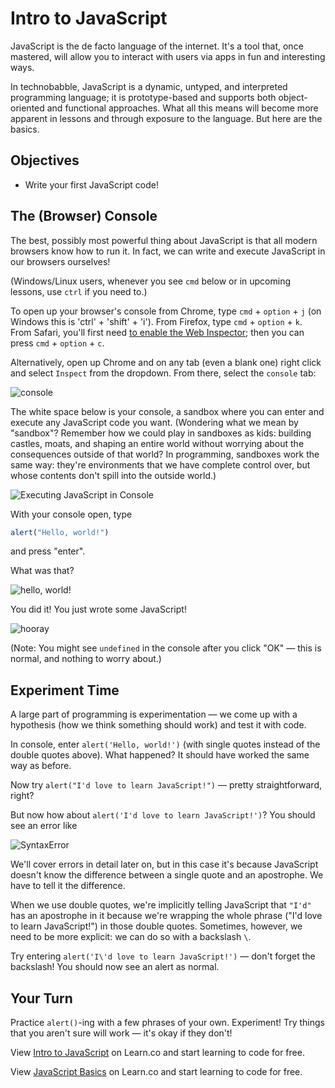 # Intro to JavaScript

JavaScript is the de facto language of the internet. It's a tool that, once mastered, will allow you to interact with users via apps in fun and interesting ways.

In technobabble, JavaScript is a dynamic, untyped, and interpreted programming language; it is prototype-based and supports both object-oriented and functional approaches. What all this means will become more apparent in lessons and through exposure to the language. But here are the basics.

## Objectives
+ Write your first JavaScript code!

## The (Browser) Console

The best, possibly most powerful thing about JavaScript is that all modern browsers know how to run it. In fact, we can write and execute JavaScript in our browsers ourselves!

(Windows/Linux users, whenever you see `cmd` below or in upcoming lessons, use `ctrl` if you need to.)

To open up your browser's console from Chrome, type `cmd` + `option` + `j` (on Windows this is 'ctrl' + 'shift' + 'i'). From Firefox, type `cmd` + `option` + `k`. From Safari, you'll first need [to enable the Web Inspector](https://developer.apple.com/library/mac/documentation/AppleApplications/Conceptual/Safari_Developer_Guide/GettingStarted/GettingStarted.html); then you can press `cmd` + `option` + `c`.

Alternatively, open up Chrome and on any tab (even a blank one) right click and select `Inspect` from the dropdown. From there, select the `console` tab:

![console](https://curriculum-content.s3.amazonaws.com/skills-based-js/console_chrome.png)

The white space below is your console, a sandbox where you can enter and execute any JavaScript code you want. (Wondering what we mean by "sandbox"? Remember how we could play in sandboxes as kids: building castles, moats, and shaping an entire world without worrying about the consequences outside of that world? In programming, sandboxes work the same way: they're environments that we have complete control over, but whose contents don't spill into the outside world.)

![Executing JavaScript in Console](https://curriculum-content.s3.amazonaws.com/skills-based-js/console_example.png)

With your console open, type

```javascript
alert("Hello, world!")
```

and press "enter".

What was that?

![hello, world!](https://curriculum-content.s3.amazonaws.com/skills-based-js/hello_world.png)

You did it! You just wrote some JavaScript!

![hooray](http://i.giphy.com/3ornk5Sou1XMaL44bS.gif)

(Note: You might see `undefined` in the console after you click "OK" — this is normal, and nothing to worry about.)

## Experiment Time

A large part of programming is experimentation — we come up with a hypothesis (how we think something should work) and test it with code.

In console, enter `alert('Hello, world!')` (with single quotes instead of the double quotes above). What happened? It should have worked the same way as before.

Now try `alert("I'd love to learn JavaScript!")` — pretty straightforward, right?

But now how about `alert('I'd love to learn JavaScript!')`? You should see an error like

![SyntaxError](https://curriculum-content.s3.amazonaws.com/skills-based-js/intro_to_js_syntax_error.png)

We'll cover errors in detail later on, but in this case it's because JavaScript doesn't know the difference between a single quote and an apostrophe. We have to tell it the difference.

When we use double quotes, we're implicitly telling JavaScript that `"I'd"` has an apostrophe in it because we're wrapping the whole phrase ("I'd love to learn JavaScript!") in those double quotes. Sometimes, however, we need to be more explicit: we can do so with a backslash `\`.

Try entering `alert('I\'d love to learn JavaScript!')` — don't forget the backslash! You should now see an alert as normal.

## Your Turn

Practice `alert()`-ing with a few phrases of your own. Experiment! Try things that you aren't sure will work — it's okay if they don't!

<p data-visibility='hidden'>View <a href='https://learn.co/lessons/js-basics-readme' title='Intro to JavaScript'>Intro to JavaScript</a> on Learn.co and start learning to code for free.</p>

<p class='util--hide'>View <a href='https://learn.co/lessons/skills-based-js-basics-readme'>JavaScript Basics</a> on Learn.co and start learning to code for free.</p>
